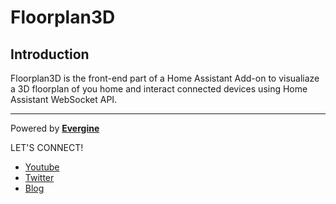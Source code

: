 # Floorplan3D

## Introduction

Floorplan3D is the front-end part of a Home Assistant Add-on to visualiaze a 3D floorplan of you home and interact connected devices using Home Assistant WebSocket API.

----
Powered by **[Evergine](http://www.evergine.com)**

LET'S CONNECT!

- [Youtube](https://www.youtube.com/subscription_center?add_user=EvergineChannel)
- [Twitter](https://twitter.com/EvergineTeam)
- [Blog](http://geeks.ms/evergineteam/)
